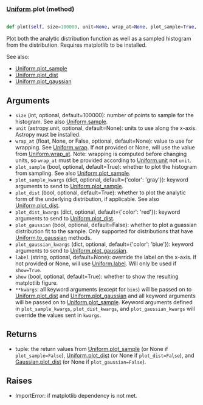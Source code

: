 ### [Uniform](Uniform.md).plot (method)


```py

def plot(self, size=100000, unit=None, wrap_at=None, plot_sample=True, plot_sample_kwargs={'color': 'gray'}, plot_dist=True, plot_dist_kwargs={'color': 'red'}, plot_gaussian=False, plot_gaussian_kwargs={'color': 'blue'}, label=None, show=False, **kwargs)

```



Plot both the analytic distribution function as well as a sampled
histogram from the distribution.  Requires matplotlib to be installed.

See also:

* [Uniform.plot_sample](Uniform.plot_sample.md)
* [Uniform.plot_dist](Uniform.plot_dist.md)
* [Uniform.plot_gaussian](Uniform.plot_gaussian.md)

Arguments
-----------
* `size` (int, optional, default=100000): number of points to sample for
    the histogram.  See also [Uniform.sample](Uniform.sample.md).
* `unit` (astropy.unit, optional, default=None): units to use along
    the x-axis.  Astropy must be installed.
* `wrap_at` (float, None, or False, optional, default=None): value to
    use for wrapping.  See [Uniform.wrap](Uniform.wrap.md).  If not provided or None,
    will use the value from [Uniform.wrap_at](Uniform.wrap_at.md).  Note: wrapping is
    computed before changing units, so `wrap_at` must be provided
    according to [Uniform.unit](Uniform.unit.md) not `unit`.
* `plot_sample` (bool, optional, default=True): whether to plot the
    histogram from sampling.  See also [Uniform.plot_sample](Uniform.plot_sample.md).
* `plot_sample_kwargs` (dict, optional, default={'color': 'gray'}):
    keyword arguments to send to [Uniform.plot_sample](Uniform.plot_sample.md).
* `plot_dist` (bool, optional, default=True): whether to plot the
    analytic form of the underlying distribution, if applicable.
    See also [Uniform.plot_dist](Uniform.plot_dist.md).
* `plot_dist_kwargs` (dict, optional, default={'color': 'red'}):
    keyword arguments to send to [Uniform.plot_dist](Uniform.plot_dist.md).
* `plot_gaussian` (bool, optional, default=False): whether to plot
    a guassian distribution fit to the sample.  Only supported for
    distributions that have [Uniform.to_gaussian](Uniform.to_gaussian.md) methods.
* `plot_gaussian_kwargs` (dict, optional, default={'color': 'blue'}):
    keyword arguments to send to [Uniform.plot_gaussian](Uniform.plot_gaussian.md).
* `label` (string, optional, default=None): override the label on the
    x-axis.  If not provided or None, will use [Uniform.label](Uniform.label.md).  Will
    only be used if `show=True`.
* `show` (bool, optional, default=True): whether to show the resulting
    matplotlib figure.
* `**kwargs`: all keyword arguments (except for `bins`) will be passed
    on to [Uniform.plot_dist](Uniform.plot_dist.md) and [Uniform.plot_gaussian](Uniform.plot_gaussian.md) and all
    keyword arguments will be passed on to [Uniform.plot_sample](Uniform.plot_sample.md).
    Keyword arguments defined in `plot_sample_kwargs`,
    `plot_dist_kwargs`, and `plot_gaussian_kwargs`
    will override the values sent in `kwargs`.

Returns
--------
* tuple: the return values from [Uniform.plot_sample](Uniform.plot_sample.md) (or None if
    `plot_sample=False`), [Uniform.plot_dist](Uniform.plot_dist.md) (or None if `plot_dist=False`),
    and [Gaussian.plot_dist](Gaussian.plot_dist.md) (or None if `plot_gaussian=False`).

Raises
--------
* ImportError: if matplotlib dependency is not met.

